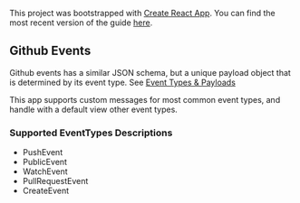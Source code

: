 This project was bootstrapped with [Create React App](https://github.com/facebookincubator/create-react-app).
You can find the most recent version of the guide [here](https://github.com/facebookincubator/create-react-app/blob/master/packages/react-scripts/template/README.md).

## Github Events

Github events has a similar JSON schema, but a unique payload object that is determined by its event type. See [Event Types & Payloads](https://developer.github.com/v3/activity/events/types/)

This app supports custom messages for most common event types, and handle with a default view other event types.

### Supported EventTypes Descriptions

- PushEvent
- PublicEvent
- WatchEvent
- PullRequestEvent
- CreateEvent
